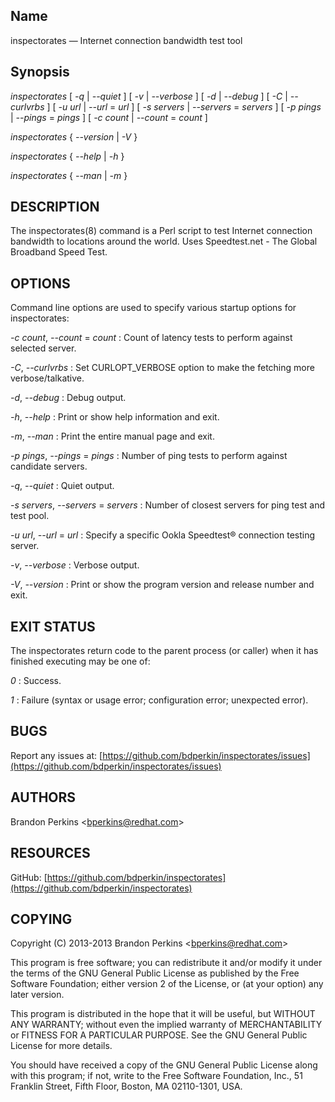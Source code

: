 
Name
----

inspectorates — Internet connection bandwidth test tool

Synopsis
--------

*inspectorates* [ *-q* | *--quiet* ] [ *-v* | *--verbose* ]
[ *-d* | *--debug* ] [ *-C* | *--curlvrbs* ] [ *-u*
*url* | *--url* = *url* ] [ *-s* *servers* | *--servers* = *servers* ]
[ *-p* *pings* | *--pings* = *pings* ] [ *-c*
*count* | *--count* = *count* ]

*inspectorates* { *--version* | *-V* }

*inspectorates* { *--help* | *-h* }

*inspectorates* { *--man* | *-m* }

DESCRIPTION
-----------

The inspectorates(8) command is a Perl script to test Internet
connection bandwidth to locations around the world. Uses Speedtest.net -
The Global Broadband Speed Test.

OPTIONS
-------

Command line options are used to specify various startup options for
inspectorates:


 *-c* *count*, *--count* = *count* 
:   Count of latency tests to perform against selected server.

 *-C*, *--curlvrbs* 
:   Set CURLOPT\_VERBOSE option to make the fetching more
    verbose/talkative.

 *-d*, *--debug* 
:   Debug output.

 *-h*, *--help* 
:   Print or show help information and exit.

 *-m*, *--man* 
:   Print the entire manual page and exit.

 *-p* *pings*, *--pings* = *pings* 
:   Number of ping tests to perform against candidate servers.

 *-q*, *--quiet* 
:   Quiet output.

 *-s* *servers*, *--servers* = *servers* 
:   Number of closest servers for ping test and test pool.

 *-u* *url*, *--url* = *url* 
:   Specify a specific Ookla Speedtest® connection testing server.

 *-v*, *--verbose* 
:   Verbose output.

 *-V*, *--version* 
:   Print or show the program version and release number and exit.

EXIT STATUS
-----------

The inspectorates return code to the parent process (or caller) when it
has finished executing may be one of:


 *0* 
:   Success.

 *1* 
:   Failure (syntax or usage error; configuration error; unexpected
    error).

BUGS
----

Report any issues at:
[https://github.com/bdperkin/inspectorates/issues](https://github.com/bdperkin/inspectorates/issues)

AUTHORS
-------

Brandon Perkins \<[bperkins@redhat.com](mailto:bperkins@redhat.com)\>

RESOURCES
---------

GitHub:
[https://github.com/bdperkin/inspectorates](https://github.com/bdperkin/inspectorates)

COPYING
-------

Copyright (C) 2013-2013 Brandon Perkins
\<[bperkins@redhat.com](mailto:bperkins@redhat.com)\>

This program is free software; you can redistribute it and/or modify it
under the terms of the GNU General Public License as published by the
Free Software Foundation; either version 2 of the License, or (at your
option) any later version.

This program is distributed in the hope that it will be useful, but
WITHOUT ANY WARRANTY; without even the implied warranty of
MERCHANTABILITY or FITNESS FOR A PARTICULAR PURPOSE. See the GNU General
Public License for more details.

You should have received a copy of the GNU General Public License along
with this program; if not, write to the Free Software Foundation, Inc.,
51 Franklin Street, Fifth Floor, Boston, MA 02110-1301, USA.
